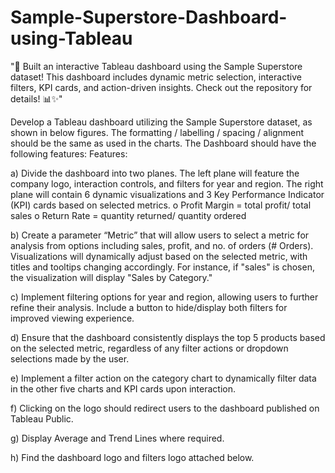 # Sample-Superstore-Dashboard-using-Tableau

"🚀 Built an interactive Tableau dashboard using the Sample Superstore dataset! This dashboard includes dynamic metric selection, interactive filters, KPI cards, and action-driven insights. Check out the repository for details! 📊✨"

Develop a Tableau dashboard utilizing the Sample Superstore dataset, as shown in below figures. The formatting / labelling / spacing / alignment should be the same as used in the charts. The Dashboard should have the following features:
Features:

a)	Divide the dashboard into two planes. The left plane will feature the company logo, interaction controls, and filters for year and region. The right plane will contain 6 dynamic visualizations and 3 Key Performance Indicator (KPI) cards based on selected metrics.
o	Profit Margin = total profit/ total sales
o	Return Rate = quantity returned/ quantity ordered

b)	Create a parameter “Metric” that will allow users to select a metric for analysis from options including sales, profit, and no. of orders (# Orders). Visualizations will dynamically adjust based on the selected metric, with titles and tooltips changing accordingly. For instance, if "sales" is chosen, the visualization will display "Sales by Category."

c)	Implement filtering options for year and region, allowing users to further refine their analysis. Include a button to hide/display both filters for improved viewing experience.
  
d)	Ensure that the dashboard consistently displays the top 5 products based on the selected metric, regardless of any filter actions or dropdown selections made by the user.

e)	Implement a filter action on the category chart to dynamically filter data in the other five charts and KPI cards upon interaction. 

f)	Clicking on the logo should redirect users to the dashboard published on Tableau Public.

g)	Display Average and Trend Lines where required.

h)	Find the dashboard logo and filters logo attached below.




